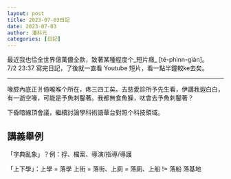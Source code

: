```yaml
---
layout: post
title: 2023-07-03日記
date: 2023-07-03
author: 潘科元
categories: [日記]
---
```


最近我也佮全世界億萬儂仝款，致著某種程度个_短片癮_ \[té-phìnn-giàn\]。  
7/2 23:37 寫完日記，了後就一直看 Youtube 短片，看一點半鐘較ke去矣。

***

喙腔內底正爿倚嚨喉个所在，疼三四工矣。去慈愛診所予先生看，伊講我遐白白，有一逝空喙，可能是予魚刺鑿著。我都無食魚臊，呔會去予魚刺鑿著？

下昏暗線頂會議，繼續討論學科術語華台對照个科技領域。

## 講義舉例

「字典亂象」？例：捊、檔案、導演/指導/導護

「上下學」：上學 = 落學
上街 = 落街、上廁 = 落廁、上船 != 落船
落基地
